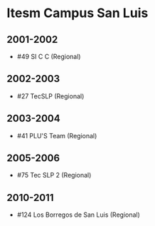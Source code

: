 # Itesm Campus San Luis

## 2001-2002

- #49 SI C C (Regional)

## 2002-2003

- #27 TecSLP (Regional)

## 2003-2004

- #41 PLU'S Team (Regional)

## 2005-2006

- #75 Tec SLP 2 (Regional)

## 2010-2011

- #124 Los Borregos de San Luis (Regional)


